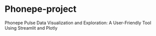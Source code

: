 # Phonepe-project
Phonepe Pulse Data Visualization and Exploration: A User-Friendly Tool Using Streamlit and Plotly
